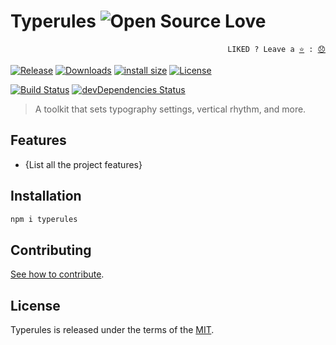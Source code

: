 # Typerules ![Open Source Love](https://github.com/ellerbrock/open-source-badges/blob/master/badges/open-source-v3/open-source.svg)

<p align="right">
  <code>LIKED ? Leave a <a href="https://github.com/tiagoporto/gerador-validador-cpf/stargazers">⭐</a> : <a href="https://github.com/tiagoporto/gerador-validador-cpf/issues">😞</a></code>
</p>

[![Release](https://img.shields.io/npm/v/typerules.svg?style=flat-square&label=release)](https://github.com/tiagoporto/typerules/releases)
[![Downloads](https://img.shields.io/npm/dt/typerules.svg?style=flat-square)](https://www.npmjs.com/package/typerules)
[![install size](https://packagephobia.now.sh/badge?p=typerules)](https://packagephobia.now.sh/result?p=typerules)
[![License](https://img.shields.io/github/license/tiagoporto/typerules.svg?style=flat-square)](https://raw.githubusercontent.com/tiagoporto/typerules/master/LICENSE)

[![Build Status](https://img.shields.io/travis/com/tiagoporto/typerules/master.svg?label=tests&logo=travis&style=flat-square)](https://travis-ci.com/tiagoporto/typerules)
[![devDependencies Status](https://img.shields.io/david/dev/tiagoporto/gerador-validador-cpf.svg?style=flat-square)](https://david-dm.org/tiagoporto/gerador-validador-cpf?type=dev)

> A toolkit that sets typography settings, vertical rhythm, and more.

## Features

- {List all the project features}

## Installation

```sh
npm i typerules
```

## Contributing

[See how to contribute](CONTRIBUTING.md).

## License

Typerules is released under the terms of the [MIT](LICENSE).
